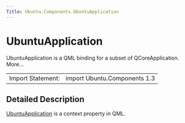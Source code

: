 ```yaml
---
Title: Ubuntu.Components.UbuntuApplication
---
```

        
UbuntuApplication
=================

<span class="subtitle"></span>
UbuntuApplication is a QML binding for a subset of QCoreApplication. More...

|                   |                              |
|-------------------|------------------------------|
| Import Statement: | import Ubuntu.Components 1.3 |

<span id="details"></span>
Detailed Description
--------------------

[UbuntuApplication](index.html) is a context property in QML.

